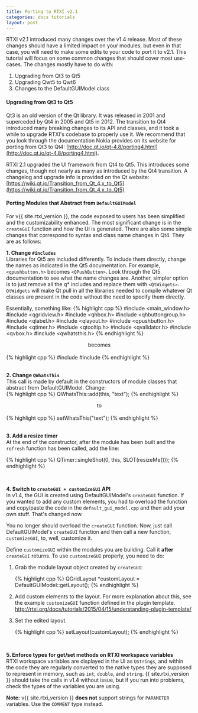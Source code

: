 ```yaml
---
title: Porting to RTXI v2.1
categories: docs tutorials
layout: post
---
```


RTXI v2.1 introduced many changes over the v1.4 release.  Most of these changes
should have a limited impact on your modules, but even in that case, you will
need to make some edits to your code to port it to v2.1. This tutorial will
focus on some common changes that should cover most use-cases. The changes
mostly have to do with:    
 
1. Upgrading from Qt3 to Qt5  
2. Upgrading Qwt5 to Qwt6  
3. Changes to the DefaultGUIModel class  

#### Upgrading from Qt3 to Qt5
Qt3 is an old version of the Qt library. It was released in 2001 and superceded
by Qt4 in 2005 and Qt5 in 2012. The transition to Qt4 introduced many breaking
changes to its API and classes, and it took a while to upgrade RTXI's codebase
to properly use it. We recommend that you look through the documentation Nokia
provides on its website for porting from Qt3 to Qt4:
[http://doc.qt.io/qt-4.8/porting4.html](http://doc.qt.io/qt-4.8/porting4.html).

RTXI 2.1 upgraded the UI framework from Qt4 to Qt5. This introduces some
changes, though not nearly as many as introduced by the Qt4 transition. A
changelog and upgrade info is provided on the Qt website:
[https://wiki.qt.io/Transition_from_Qt_4.x_to_Qt5](https://wiki.qt.io/Transition_from_Qt_4.x_to_Qt5)

#### Porting Modules that Abstract from `DefaultGUIModel`
For v{{ site.rtxi_version }}, the code exposed to users has been simplified and the
customizability enhanced. The most significant change is in the `createGUI`
function and how the UI is generated. There are also some simple changes that
correspond to syntax and class name changes in Qt4. They are as follows:  

**1. Change `#includes`**  
Libraries for Qt5 are included differently. To include them directly, change
the names as indicated in the Qt5 documentation. For example, `<qpushbutton.h>`
becomes `<QPushButton>`. Look through the Qt5 documentation to see what the
name changes are. Another, simpler option is to just remove all the q\*
includes and replace them with `<QtWidgets>`. `QtWidgets` will make Qt pull in
all the libraries needed to compile whatever Qt classes are present in the code
without the need to specify them directly.  

Essentially, something like:
{% highlight cpp %}
#include <main_window.h>
#include <qgridview.h>
#include <qhbox.h>
#include <qhbuttongroup.h>
#include <qlabel.h>
#include <qlayout.h>
#include <qpushbutton.h>
#include <qtimer.h>
#include <qtooltip.h>
#include <qvalidator.h>
#include <qvbox.h>
#include <qwhatsthis.h>
{% endhighlight %}
<div style="text-align:center;">becomes<br>&nbsp;</div>
{% highlight cpp %}
#include <main_window.h>
#include <QtWidgets>
{% endhighlight %}

<div>&nbsp;</div>


**2. Change `QWhatsThis`**  
This call is made by default in the constructors of module classes that
abstract from DefaultGUIModel. Change:  
{% highlight cpp %}
QWhatsThis::add(this, "text");
{% endhighlight %}
<div style="text-align:center;">to<br>&nbsp;</div>
{% highlight cpp %}
setWhatsThis("text");
{% endhighlight %}

<div>&nbsp;</div>


**3. Add a resize timer**  
At the end of the constructor, after the module has been built and the
`refresh` function has been called, add the line:  

{% highlight cpp %}
QTimer::singleShot(0, this, SLOT(resizeMe()));
{% endhighlight %}

<div>&nbsp;</div>


**4. Switch to `createGUI + customizeGUI` API**  
In v1.4, the GUI is created using DefaultGUIModel's `createGUI` function. If
you wanted to add any custom elements, you had to overload the function and
copy/paste the code in the `default_gui_model.cpp` and then add your own stuff.
That's changed now.  

You no longer should overload the `createGUI` function. Now, just call
DefaultGUIModel's `createGUI` function and then call a new function,
`customizeGUI`, to, well, customize it. 

Define `customizeGUI` within the modules you are building. Call it **after**
`createGUI` returns. To use `customizeGUI` properly, you need to do:  

<ol>
  <li><p>Grab the module layout object created by <code>createGUI</code>:  </p>
{% highlight cpp %}
QGridLayout *customLayout = DefaultGUIModel::getLayout();
{% endhighlight %}
  </li>
  <li><p>Add custom elements to the layout. For more explanation about this,
  see the example <code>customizeGUI</code> function defined in the plugin
  template. <br>  
  <a href="/docs/tutorials/2015/04/15/understanding-plugin-template/">http://rtxi.org/docs/tutorials/2015/04/15/understanding-plugin-template/</a></p>
  </li>
  <li><p>Set the edited layout.  </p>

{% highlight cpp %}
setLayout(customLayout);
{% endhighlight %}

  </li>
</ol>

<div>&nbsp;</div>

**5. Enforce types for get/set methods on RTXI workspace variables**  
RTXI workspace variables are displayed in the UI as `QStrings`, and within the
code they are regularly converted to the native types they are supposed to
represent in memory, such as `int`, `double`, and `string`. 
{{ site.rtxi_version }} should take the calls in v1.4 without issue, but if you
run into problems, check the types of the variables you are using.  

**Note:** v{{ site.rtxi_version }} **does not** support strings for `PARAMETER`
variables. Use the `COMMENT` type instead.  
